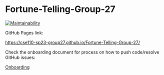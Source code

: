 # Fortune-Telling-Group-27
[![Maintainability](https://api.codeclimate.com/v1/badges/87f25017229aa77c661a/maintainability)](https://codeclimate.com/github/cse110-sp23-group27/Fortune-Telling-Group-27/maintainability)


GitHub Pages link:

https://cse110-sp23-group27.github.io/Fortune-Telling-Group-27/

Check the onboarding document for process on how to push code/resolve GitHub issues:

[Onboarding](/specs/documentation/onboard.md)

